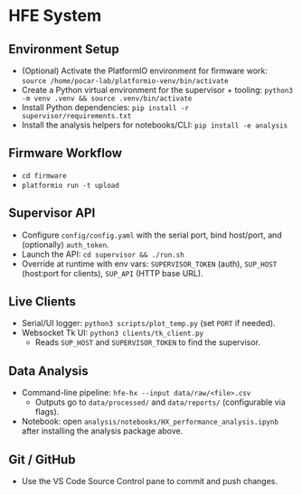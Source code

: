 # HFE System

## Environment Setup
- (Optional) Activate the PlatformIO environment for firmware work:
  `source /home/pocar-lab/platformio-venv/bin/activate`
- Create a Python virtual environment for the supervisor + tooling:
  `python3 -m venv .venv && source .venv/bin/activate`
- Install Python dependencies:
  `pip install -r supervisor/requirements.txt`
- Install the analysis helpers for notebooks/CLI:
  `pip install -e analysis`

## Firmware Workflow
- `cd firmware`
- `platformio run -t upload`

## Supervisor API
- Configure `config/config.yaml` with the serial port, bind host/port, and (optionally) `auth_token`.
- Launch the API: `cd supervisor && ./run.sh`
- Override at runtime with env vars:
  `SUPERVISOR_TOKEN` (auth), `SUP_HOST` (host:port for clients), `SUP_API` (HTTP base URL).

## Live Clients
- Serial/UI logger: `python3 scripts/plot_temp.py` (set `PORT` if needed).
- Websocket Tk UI: `python3 clients/tk_client.py`
  - Reads `SUP_HOST` and `SUPERVISOR_TOKEN` to find the supervisor.

## Data Analysis
- Command-line pipeline: `hfe-hx --input data/raw/<file>.csv`
  - Outputs go to `data/processed/` and `data/reports/` (configurable via flags).
- Notebook: open `analysis/notebooks/HX_performance_analysis.ipynb` after installing the analysis package above.

## Git / GitHub
- Use the VS Code Source Control pane to commit and push changes.

